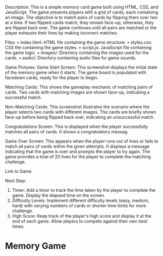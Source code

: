 Description:
This is a simple memory card game built using HTML, CSS, and JavaScript. The game presents players with a grid of cards, each containing an image. The objective is to match pairs of cards by flipping them over two at a time. If two flipped cards match, they remain face-up; otherwise, they are flipped back over. The game continues until all pairs are matched or the player exhausts their lives by making incorrect matches.

Files:
•	index.html: HTML file containing the game structure.
•	styles.css: CSS file containing the game styles.
•	script.js: JavaScript file containing the game logic.
•	images/: Directory containing the images used for the cards.
•	audio/: Directory containing audio files for game sounds.

Game Pictures: 
Game Start Screen: This screenshot displays the initial state of the memory game when it starts. The game board is populated with facedown cards, ready for the player to begin.
 





Matching Cards: This shows the gameplay mechanic of matching pairs of cards. Two cards with matching images are shown face-up, indicating a successful match.

 






Non-Matching Cards: This screenshot illustrates the scenario where the player selects two cards with different images. The cards are briefly shown face-up before being flipped back over, indicating an unsuccessful match.
 





Congratulations Screen: This is displayed when the player successfully matches all pairs of cards. It shows a congratulatory messag.

 




Game Over Screen: This appears when the player runs out of lives or fails to match all pairs of cards within the given attempts. It displays a message indicating that the game is over and prompts the player to try again. The game provides a total of 20 lives for the player to complete the matching challenge.
 





Link to Game


Next Step:
1.	Timer: Add a timer to track the time taken by the player to complete the game. Display the elapsed time on the screen.
2.	Difficulty Levels: Implement different difficulty levels (easy, medium, hard) with varying numbers of cards or shorter time limits for more challenge.
3.	High Score: Keep track of the player's high score and display it at the end of each game. Allow players to compete against their own best times.

# Memory Game
 
